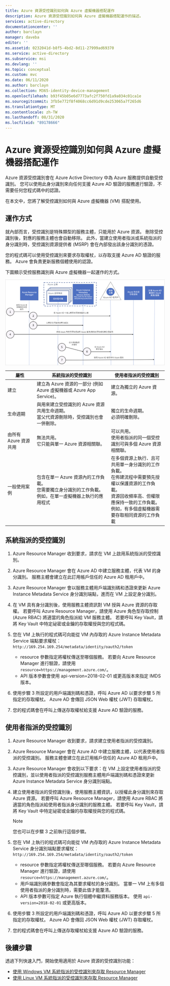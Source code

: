 ```yaml
---
title: Azure 資源受控識別如何與 Azure 虛擬機器搭配運作
description: Azure 資源受控識別如何與 Azure 虛擬機器搭配運作的描述。
services: active-directory
documentationcenter: ''
author: barclayn
manager: daveba
editor: ''
ms.assetid: 0232041d-b8f5-4bd2-8d11-27999ad69370
ms.service: active-directory
ms.subservice: msi
ms.devlang: ''
ms.topic: conceptual
ms.custom: mvc
ms.date: 06/11/2020
ms.author: barclayn
ms.collection: M365-identity-device-management
ms.openlocfilehash: b93f45b05e6d7773afc2f750fd1a9a034c01ca1e
ms.sourcegitcommit: 3fb5e772f8f4068cc6d91d9cde253065a7f265d6
ms.translationtype: MT
ms.contentlocale: zh-TW
ms.lasthandoff: 08/31/2020
ms.locfileid: "89178666"
---
```

# <a name="how-managed-identities-for-azure-resources-work-with-azure-virtual-machines"></a>Azure 資源受控識別如何與 Azure 虛擬機器搭配運作

Azure 資源受控識別會在 Azure Active Directory 中為 Azure 服務提供自動受控識別。 您可以使用此身分識別來向任何支援 Azure AD 驗證的服務進行驗證，不需要任何您程式碼中的認證。

在本文中，您將了解受控識別如何與 Azure 虛擬機器 (VM) 搭配使用。


## <a name="how-it-works"></a>運作方式

就內部而言，受控識別是特殊類型的服務主體，只能用於 Azure 資源。 刪除受控識別後，對應的服務主體也會自動移除。
此外，當建立使用者指派或系統指派的身分識別時，受控識別資源提供者 (MSRP) 會在內部發出該身分識別的憑證。 

您的程式碼可以使用受控識別來要求存取權杖，以存取支援 Azure AD 驗證的服務。 Azure 會負責更新服務個體使用的認證。 

下圖顯示受控服務識別與 Azure 虛擬機器一起運作的方式。

![受控服務識別與 Azure VM](media/how-managed-identities-work-vm/data-flow.png)

|  屬性    | 系統指派的受控識別 | 使用者指派的受控識別 |
|------|----------------------------------|--------------------------------|
| 建立 |  建立為 Azure 資源的一部分 (例如 Azure 虛擬機器或 Azure App Service)。 | 建立為獨立的 Azure 資源。 |
| 生命週期 | 與用來建立受控識別的 Azure 資源共用生命週期。 <br/> 當父代資源刪除時，受控識別也會一併刪除。 | 獨立的生命週期。 <br/> 必須明確刪除。 |
| 由所有 Azure 資源共用 | 無法共用。 <br/> 它只能與單一 Azure 資源相關聯。 | 可以共用。 <br/> 使用者指派的同一個受控識別可與多個 Azure 資源相關聯。 |
| 一般使用案例 | 包含在單一 Azure 資源內的工作負載。 <br/> 您需要獨立身分識別的工作負載。 <br/> 例如，在單一虛擬機器上執行的應用程式 | 在多個資源上執行、且可共用單一身分識別的工作負載。 <br/> 在佈建流程中需要預先授權以保護資源的工作負載。 <br/> 資源回收頻率高、但權限應保持一致的工作負載。 <br/> 例如，有多個虛擬機器需要存取相同資源的工作負載 |

## <a name="system-assigned-managed-identity"></a>系統指派的受控識別

1. Azure Resource Manager 收到要求，請求在 VM 上啟用系統指派的受控識別。

2. Azure Resource Manager 會在 Azure AD 中建立服務主體，代表 VM 的身分識別。 服務主體會建立在此訂用帳戶信任的 Azure AD 租用戶中。

3. Azure Resource Manager 會以服務主體用戶端識別碼和憑證來更新 Azure Instance Metadata Service 身分識別端點，進而在 VM 上設定身分識別。

4. 在 VM 具有身分識別後，使用服務主體資訊對 VM 授與 Azure 資源的存取權。 若要呼叫 Azure Resource Manager，請使用 Azure 角色型存取控制 (Azure RBAC) 將適當的角色指派給 VM 服務主體。 若要呼叫 Key Vault，請將 Key Vault 中特定祕密或金鑰的存取權授與您的程式碼。

5. 您在 VM 上執行的程式碼可向能從 VM 內存取的 Azure Instance Metadata Service 端點要求權杖：`http://169.254.169.254/metadata/identity/oauth2/token`
    - resource 參數指定將權杖傳送至哪個服務。 若要向 Azure Resource Manager 進行驗證，請使用 `resource=https://management.azure.com/`。
    - API 版本參數會使用 api-version=2018-02-01 或更高版本來指定 IMDS 版本。

6. 使用步驟 3 所設定的用戶端識別碼和憑證，呼叫 Azure AD 以要求步驟 5 所指定的存取權杖。 Azure AD 會傳回 JSON Web 權杖 (JWT) 存取權杖。

7. 您的程式碼會在呼叫上傳送存取權杖給支援 Azure AD 驗證的服務。

## <a name="user-assigned-managed-identity"></a>使用者指派的受控識別

1. Azure Resource Manager 收到要求，請求建立使用者指派的受控識別。

2. Azure Resource Manager 會在 Azure AD 中建立服務主體，以代表使用者指派的受控識別。 服務主體會建立在此訂用帳戶信任的 Azure AD 租用戶中。

3. Azure Resource Manager 會收到以下要求：在 VM 上設定使用者指派的受控識別，並以使用者指派的受控識別服務主體用戶端識別碼和憑證來更新 Azure Instance Metadata Service 身分識別端點。

4. 建立使用者指派的受控識別後，使用服務主體資訊，以授權此身分識別來存取 Azure 資源。 若要呼叫 Azure Resource Manager，請使用 Azure RBAC 將適當的角色指派給使用者指派身分識別的服務主體。 若要呼叫 Key Vault，請將 Key Vault 中特定祕密或金鑰的存取權授與您的程式碼。

   > [!Note]
   > 您也可以在步驟 3 之前執行這個步驟。

5. 您在 VM 上執行的程式碼可向能從 VM 內存取的 Azure Instance Metadata Service 身分識別端點要求權杖：`http://169.254.169.254/metadata/identity/oauth2/token`
    - resource 參數指定將權杖傳送至哪個服務。 若要向 Azure Resource Manager 進行驗證，請使用 `resource=https://management.azure.com/`。
    - 用戶端識別碼參數會指定為其要求權杖的身分識別。 當單一 VM 上有多個使用者指派的身分識別時，需要此值才能釐清。
    - API 版本參數可指定 Azure 執行個體中繼資料服務版本。 使用 `api-version=2018-02-01` 或更高版本。

6. 使用步驟 3 所設定的用戶端識別碼和憑證，呼叫 Azure AD 以要求步驟 5 所指定的存取權杖。 Azure AD 會傳回 JSON Web 權杖 (JWT) 存取權杖。
7. 您的程式碼會在呼叫上傳送存取權杖給支援 Azure AD 驗證的服務。


## <a name="next-steps"></a>後續步驟

透過下列快速入門，開始使用適用於 Azure 資源的受控識別功能：

* [使用 Windows VM 系統指派的受控識別來存取 Resource Manager](tutorial-windows-vm-access-arm.md)
* [使用 Linux VM 系統指派的受控識別來存取 Resource Manager](tutorial-linux-vm-access-arm.md)
